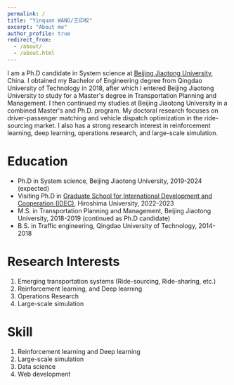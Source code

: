 ```yaml
---
permalink: /
title: "Yinquan WANG/王印权"
excerpt: "About me"
author_profile: true
redirect_from: 
  - /about/
  - /about.html
---
```


I am a Ph.D candidate in System science at [Beijing Jiaotong University](http://en.njtu.edu.cn/), China. I obtained my Bachelor of Engineering degree from Qingdao University of Technology in 2018, after which I entered Beijing Jiaotong University to study for a Master's degree in Transportation Planning and Management. I then continued my studies at Beijing Jiaotong University in a combined Master's and Ph.D. program. My doctoral research focuses on driver-passenger matching and vehicle dispatch optimization in the ride-sourcing market. I also has a strong research interest in reinforcement learning, deep learning, operations research, and large-scale simulation.

Education
======
* Ph.D in System science, Beijing Jiaotong University, 2019-2024 (expected)
* Visiting Ph.D in [Graduate School for International Development and Cooperation (IDEC)](https://home.hiroshima-u.ac.jp/~zjy/members/), Hiroshima University, 2022-2023
* M.S. in Transportation Planning and Management, Beijing Jiaotong University, 2018-2019 (continued as Ph.D candidate)
* B.S. in Traffic engineering, Qingdao University of Technology, 2014-2018

Research Interests
======
1. Emerging transportation systems (Ride-sourcing, Ride-sharing, etc.)
2. Reinforcement learning, and Deep learning
3. Operations Research
4. Large-scale simulation

Skill
======
1. Reinforcement learning and Deep learning
2. Large-scale simulation
3. Data science
4. Web development
